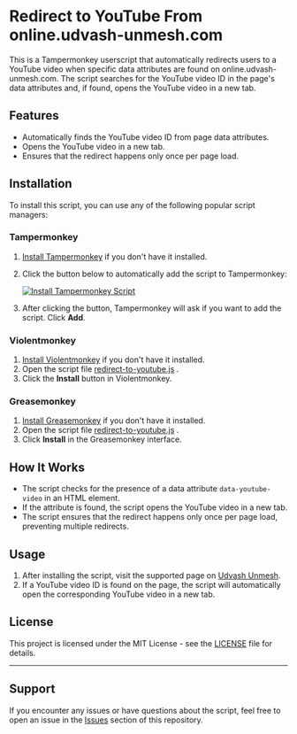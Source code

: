 # Redirect to YouTube From online.udvash-unmesh.com
This is a Tampermonkey userscript that automatically redirects users to a YouTube video when specific data attributes are found on online.udvash-unmesh.com. The script searches for the YouTube video ID in the page's data attributes and, if found, opens the YouTube video in a new tab.

## Features

- Automatically finds the YouTube video ID from page data attributes.
- Opens the YouTube video in a new tab.
- Ensures that the redirect happens only once per page load.

## Installation

To install this script, you can use any of the following popular script managers:

### Tampermonkey

1. [Install Tampermonkey](https://www.tampermonkey.net/) if you don't have it installed.
2. Click the button below to automatically add the script to Tampermonkey:

   [![Install Tampermonkey Script](https://img.shields.io/badge/Install%20Tampermonkey%20Script-blue.svg)](https://github.com/LazyDevUserX/Udvash-To-YouTube-Auto-Redirect-Scrip/raw/main/redirect-to-youtube.js)

3. After clicking the button, Tampermonkey will ask if you want to add the script. Click **Add**.

### Violentmonkey

1. [Install Violentmonkey](https://violentmonkey.github.io/) if you don't have it installed.
2. Open the script file [redirect-to-youtube.js](https://github.com/LazyDevUserX/Udvash-To-YouTube-Auto-Redirect-Scrip/raw/main/redirect-to-youtube.js)
.
3. Click the **Install** button in Violentmonkey.

### Greasemonkey

1. [Install Greasemonkey](https://www.greasespot.net/) if you don't have it installed.
2. Open the script file [redirect-to-youtube.js](https://github.com/LazyDevUserX/Udvash-To-YouTube-Auto-Redirect-Scrip/raw/main/redirect-to-youtube.js)
.
3. Click **Install** in the Greasemonkey interface.

## How It Works

- The script checks for the presence of a data attribute `data-youtube-video` in an HTML element.
- If the attribute is found, the script opens the YouTube video in a new tab.
- The script ensures that the redirect happens only once per page load, preventing multiple redirects.

## Usage

1. After installing the script, visit the supported page on [Udvash Unmesh](https://online.udvash-unmesh.com/Routine/ClassDetails).
2. If a YouTube video ID is found on the page, the script will automatically open the corresponding YouTube video in a new tab.

## License

This project is licensed under the MIT License - see the [LICENSE](LICENSE) file for details.

---

## Support

If you encounter any issues or have questions about the script, feel free to open an issue in the [Issues](https://github.com/yourusername/Tampermonkey-YouTube-Redirect/issues) section of this repository.
